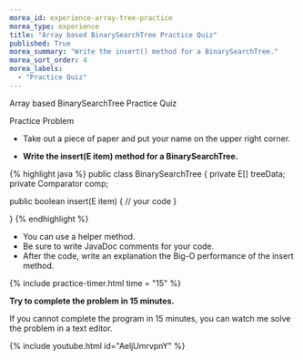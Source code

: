 ```yaml
---
morea_id: experience-array-tree-practice
morea_type: experience
title: "Array based BinarySearchTree Practice Quiz"
published: True
morea_summary: "Write the insert() method for a BinarySearchTree."
morea_sort_order: 4
morea_labels: 
  - "Practice Quiz"
---
```

Array based BinarySearchTree Practice Quiz

Practice Problem

* Take out a piece of paper and put your name on the upper right corner.

* **Write the insert(E item) method for a BinarySearchTree.**

{% highlight java %}
public class BinarySearchTree<E> {
  private E[] treeData;
  private Comparator<E> comp;

  public boolean insert(E item) {
   // your code
  }

}
{% endhighlight %}

* You can use a helper method.
* Be sure to write JavaDoc comments for your code.
* After the code, write an explanation the Big-O performance of the insert method.

{% include practice-timer.html time = "15" %}

**Try to complete the problem in 15 minutes.**

If you cannot complete the program in 15 minutes, you can watch me solve the problem in a text editor.

{% include youtube.html id="AeljUmrvpnY" %}